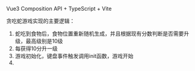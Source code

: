 Vue3 Composition API + TypeScript + Vite

贪吃蛇游戏实现的主要逻辑：

1. 蛇吃到食物后，食物位置重新随机生成，并且根据现有分数判断是否需要升级，最高级别是10级
2. 每获得10分升一级
3. 游戏初始化，键盘事件触发调用init函数，游戏开始
4. 